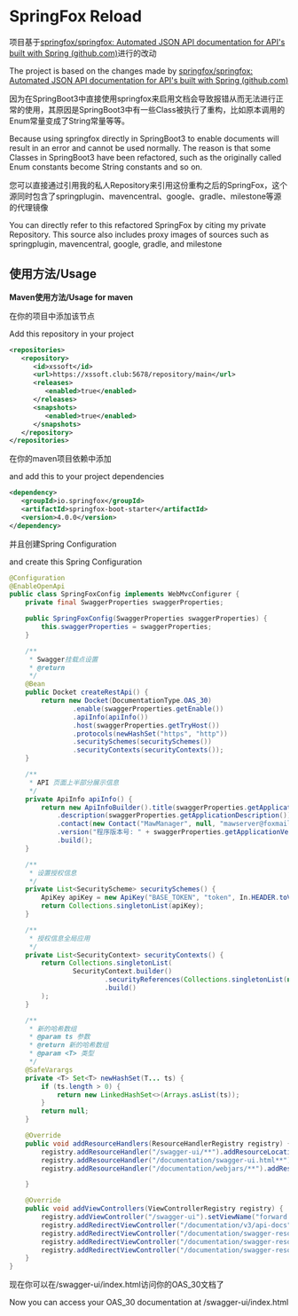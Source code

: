 # SpringFox Reload

项目基于[springfox/springfox: Automated JSON API documentation for API's built with Spring (github.com)](https://github.com/springfox/springfox)进行的改动

The project is based on the changes made by [springfox/springfox: Automated JSON API documentation for API's built with Spring (github.com)](https://github.com/springfox/springfox)

因为在SpringBoot3中直接使用springfox来启用文档会导致报错从而无法进行正常的使用，其原因是SpringBoot3中有一些Class被执行了重构，比如原本调用的Enum常量变成了String常量等等。

Because using springfox directly in SpringBoot3 to enable documents will result in an error and cannot be used normally. The reason is that some Classes in SpringBoot3 have been refactored, such as the originally called Enum constants become String constants and so on.

您可以直接通过引用我的私人Repository来引用这份重构之后的SpringFox，这个源同时包含了springplugin、mavencentral、google、gradle、milestone等源的代理镜像

You can directly refer to this refactored SpringFox by citing my private Repository. This source also includes proxy images of sources such as springplugin, mavencentral, google, gradle, and milestone

## 使用方法/Usage

**Maven使用方法/Usage for maven**

在你的项目中添加该节点

Add this repository in your project

```xml
<repositories>
   <repository>
      <id>xssoft</id>
      <url>https://xssoft.club:5678/repository/main</url>
      <releases>
         <enabled>true</enabled>
      </releases>
      <snapshots>
         <enabled>true</enabled>
      </snapshots>
   </repository>
</repositories>
```

在你的maven项目依赖中添加

and add this to your project dependencies

```xml
<dependency>
   <groupId>io.springfox</groupId>
   <artifactId>springfox-boot-starter</artifactId>
   <version>4.0.0</version>
</dependency>
```

并且创建Spring Configuration

and create this Spring Configuration

```java
@Configuration
@EnableOpenApi
public class SpringFoxConfig implements WebMvcConfigurer {
    private final SwaggerProperties swaggerProperties;

    public SpringFoxConfig(SwaggerProperties swaggerProperties) {
        this.swaggerProperties = swaggerProperties;
    }

    /**
     * Swagger挂载点设置
     * @return
     */
    @Bean
    public Docket createRestApi() {
        return new Docket(DocumentationType.OAS_30)
                .enable(swaggerProperties.getEnable())
                .apiInfo(apiInfo())
                .host(swaggerProperties.getTryHost())
                .protocols(newHashSet("https", "http"))
                .securitySchemes(securitySchemes())
                .securityContexts(securityContexts());
    }

    /**
     * API 页面上半部分展示信息
     */
    private ApiInfo apiInfo() {
        return new ApiInfoBuilder().title(swaggerProperties.getApplicationName() + " Api Doc")
            .description(swaggerProperties.getApplicationDescription())
            .contact(new Contact("MawManager", null, "mawserver@foxmail.com"))
            .version("程序版本号: " + swaggerProperties.getApplicationVersion() + ", Spring Boot框架版本号: " + SpringBootVersion.getVersion())
            .build();
    }

    /**
     * 设置授权信息
     */
    private List<SecurityScheme> securitySchemes() {
        ApiKey apiKey = new ApiKey("BASE_TOKEN", "token", In.HEADER.toValue());
        return Collections.singletonList(apiKey);
    }

    /**
     * 授权信息全局应用
     */
    private List<SecurityContext> securityContexts() {
        return Collections.singletonList(
                SecurityContext.builder()
                        .securityReferences(Collections.singletonList(new SecurityReference("BASE_TOKEN", new AuthorizationScope[]{new AuthorizationScope("global", "")})))
                        .build()
        );
    }

    /**
     * 新的哈希数组
     * @param ts 参数
     * @return 新的哈希数组
     * @param <T> 类型
     */
    @SafeVarargs
    private <T> Set<T> newHashSet(T... ts) {
        if (ts.length > 0) {
            return new LinkedHashSet<>(Arrays.asList(ts));
        }
        return null;
    }

    @Override
    public void addResourceHandlers(ResourceHandlerRegistry registry) {
        registry.addResourceHandler("/swagger-ui/**").addResourceLocations("classpath:/META-INF/resources/webjars/springfox-swagger-ui/").resourceChain(false);
        registry.addResourceHandler("/documentation/swagger-ui.html**").addResourceLocations("classpath:/META-INF/resources/swagger-ui.html");
        registry.addResourceHandler("/documentation/webjars/**").addResourceLocations("classpath:/META-INF/resources/webjars/");

    }

    @Override
    public void addViewControllers(ViewControllerRegistry registry) {
        registry.addViewController("/swagger-ui").setViewName("forward:/swagger-ui/index.html");
        registry.addRedirectViewController("/documentation/v3/api-docs", "/v3/api-docs?group=restful-api");
        registry.addRedirectViewController("/documentation/swagger-resources/configuration/ui", "/swagger-resources/configuration/ui");
        registry.addRedirectViewController("/documentation/swagger-resources/configuration/security", "/swagger-resources/configuration/security");
        registry.addRedirectViewController("/documentation/swagger-resources", "/swagger-resources");
    }
}
```

现在你可以在/swagger-ui/index.html访问你的OAS_30文档了

Now you can access your OAS_30 documentation at /swagger-ui/index.html